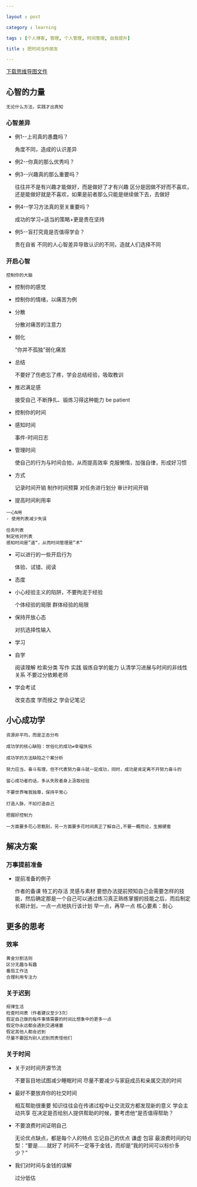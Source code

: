 ```yaml
---

layout : post

category : learning

tags : [个人博客, 管理, 个人管理, 时间管理, 自我提升]

title : 把时间当作朋友

---
```


[下载思维导图文件](https://docs.google.com/file/d/0B7UFT4BR96esUkd0S0VWZzRZVjA/edit?usp=sharing)

## 心智的力量

	无论什么方法，实践才出真知


### 心智差异

- 例1--上司真的愚蠢吗？

	角度不同，造成的认识差异
	
- 例2--你真的那么优秀吗？

- 例3--兴趣真的那么重要吗？

	往往并不是有兴趣才能做好，而是做好了才有兴趣
	区分是因做不好而不喜欢，还是能做好就是不喜欢，如果是前者那么只能是继续做下去，去做好
	
- 例4--学习方法真的至关重要吗？

	成功的学习=适当的策略+更是贵在坚持
	
- 例5--盲打究竟是否值得学会？

	贵在自省
	不同的人心智差异导致认识的不同，造就人们选择不同

### 开启心智

	控制你的大脑
	
- 控制你的感觉

 - 控制你的情绪，以痛苦为例
 
  - 分散
  
	分散对痛苦的注意力
	
  - 弱化
  
	“你并不孤独”弱化痛苦
	
  - 总结
  
	不要好了伤疤忘了疼，学会总结经验，吸取教训
	
 - 推迟满足感
 
	接受自己
	不断挣扎、锻炼习得这种能力
	be patient
	
- 控制你的时间

 - 感知时间
 
	事件-时间日志
	
 - 管理时间
 
	使自己的行为与时间合拍，从而提高效率
	克服懒惰，加强自律，形成好习惯
	
  - 方式
  
	记录时间开销
	制作时间预算
	对任务进行划分
	审计时间开销
	
   - 提高时间利用率
   
	一心N用
    - 使用列表减少失误
	
	任务列表
	制定核对列表
	感知时间是”道“，从而时间管理是”术“
	
- 可以进行的一些开启行为

	体验、试错、阅读
	
 - 态度
 
  - 小心经验主义的陷阱，不要拘泥于经验
  
	个体经验的局限
	群体经验的局限
	
  - 保持开放心态
  
	对抗选择性输入
	
 - 学习
 
  - 自学
  
	阅读理解
	检索分类
	写作
	实践
	锻炼自学的能力
	认清学习进展与时间的非线性关系
	不要过分依赖老师
	
  - 学会考试
  
	改变态度
	学而授之
	学会记笔记

## 小心成功学

	资源非平均，而是正态分布

	成功学的核心缺陷：世俗化的成功≠幸福快乐

	成功学的方法缺陷之个案分析

	努力应当，奋斗有理，但不代表努力奋斗就一定成功，同时，成功是肯定离不开努力奋斗的

	留心成功者的话，多从失败者身上汲取经验

	不要世界唯我独尊，保持平常心

	打造人脉，不如打造自己

	把握好控制力

	一方面要多花心思甄别，另一方面要多花时间真正了解自己,不要一概而论，生搬硬套


## 解决方案


### 万事提前准备

- 提前准备的例子

	作者的备课
	特工的存活
	灵感与素材
	要想办法提前预知自己会需要怎样的技能，然后确定那是一个自己可以通过练习真正熟练掌握的技能之后，而后制定长期计划，一点一点地执行该计划
	早一点，再早一点
	核心要素：耐心


## 更多的思考


### 效率

	黄金分割法则
	区分无趣与有趣
	番茄工作法
	合理利用专注力

### 关于迟到

	规律生活
	检查时间表（作者建议至少3次）
	假定自己做的每件事情需要的时间比想象中的更多一点
	假定你永远都会遇到交通堵塞
	假定其他人都会迟到
	尽量不要因为别人迟到而责怪他们

### 关于时间

- 关于对时间开源节流

	不要盲目地试图减少睡眠时间
	尽量不要减少与家庭成员和亲属交流的时间
	
 - 最好不要放弃你的社交时间
 
	相互帮助很重要
	知识往往会在传递过程中让交流双方都发现新的意义
	学会主动共享
	在决定是否给别人提供帮助的时候，要考虑他“是否值得帮助？
	
- 不要浪费时间证明自己

	无论优点缺点，都是每个人的特点
	忘记自己的优点
	谦虚 包容
	最浪费时间的句型：“要是……就好了
	时间不一定等于金钱，而却是“我的时间可以标价多少？”
	
- 我们对时间与金钱的误解

	过分低估